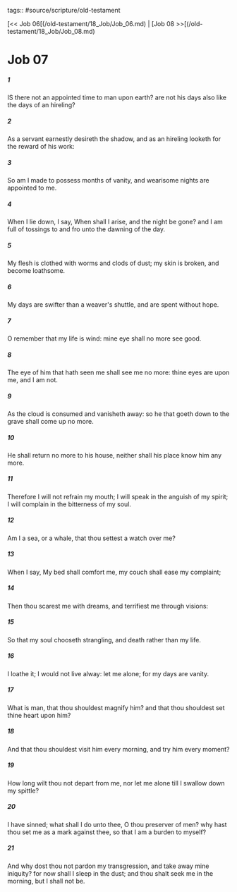 tags:: #source/scripture/old-testament

[<< Job 06[(/old-testament/18_Job/Job_06.md) | [Job 08 >>[(/old-testament/18_Job/Job_08.md)

# Job 07

##### 1

IS there not an appointed time to man upon earth? are not his days also like the days of an hireling?

##### 2

As a servant earnestly desireth the shadow, and as an hireling looketh for the reward of his work:

##### 3

So am I made to possess months of vanity, and wearisome nights are appointed to me.

##### 4

When I lie down, I say, When shall I arise, and the night be gone? and I am full of tossings to and fro unto the dawning of the day.

##### 5

My flesh is clothed with worms and clods of dust; my skin is broken, and become loathsome.

##### 6

My days are swifter than a weaver's shuttle, and are spent without hope.

##### 7

O remember that my life is wind: mine eye shall no more see good.

##### 8

The eye of him that hath seen me shall see me no more: thine eyes are upon me, and I am not.

##### 9

As the cloud is consumed and vanisheth away: so he that goeth down to the grave shall come up no more.

##### 10

He shall return no more to his house, neither shall his place know him any more.

##### 11

Therefore I will not refrain my mouth; I will speak in the anguish of my spirit; I will complain in the bitterness of my soul.

##### 12

Am I a sea, or a whale, that thou settest a watch over me?

##### 13

When I say, My bed shall comfort me, my couch shall ease my complaint;

##### 14

Then thou scarest me with dreams, and terrifiest me through visions:

##### 15

So that my soul chooseth strangling, and death rather than my life.

##### 16

I loathe it; I would not live alway: let me alone; for my days are vanity.

##### 17

What is man, that thou shouldest magnify him? and that thou shouldest set thine heart upon him?

##### 18

And that thou shouldest visit him every morning, and try him every moment?

##### 19

How long wilt thou not depart from me, nor let me alone till I swallow down my spittle?

##### 20

I have sinned; what shall I do unto thee, O thou preserver of men? why hast thou set me as a mark against thee, so that I am a burden to myself?

##### 21

And why dost thou not pardon my transgression, and take away mine iniquity? for now shall I sleep in the dust; and thou shalt seek me in the morning, but I shall not be.
